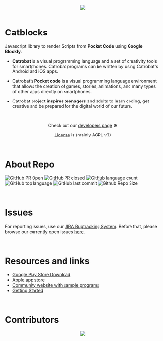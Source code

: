 <div align="center">
<img src="https://user-images.githubusercontent.com/94545831/194843331-1837df57-07ea-4317-8475-7d57eda175ba.png">
</div>
<br>

# Catblocks
Javascript library to render Scripts from **Pocket Code** using **Google Blockly**.

- **Catrobat** is a visual programming language and a set of creativity tools for smartphones. 
Catrobat programs can be written by using Catrobat's Android and iOS apps.

- Catrobat’s **Pocket code** is a visual programming language environment that allows the creation of games, stories, animations, and many types of other apps directly on smartphones.

- Catrobat project **inspires teenagers** and adults to learn coding, get creative and be prepared for the digital world of our future. 

<br>


<div align="center">

Check out our [developers page](https://developer.catrobat.org/) ⚙️

[License](https://catrob.at/licenses) is (mainly AGPL v3)

</div>

<br>

# About Repo

![GitHub PR Open](https://img.shields.io/github/issues-pr/Catrobat/Catblocks?style=for-the-badge&color=aqua)
![GitHub PR closed](https://img.shields.io/github/issues-pr-closed-raw/Catrobat/Catblocks?style=for-the-badge&color=blue)
![GitHub language count](https://img.shields.io/github/languages/count/Catrobat/Catblocks?style=for-the-badge&color=brightgreen)
![GitHub top language](https://img.shields.io/github/languages/top/Catrobat/Catblocks?style=for-the-badge&color=aqua)
![GitHub last commit](https://img.shields.io/github/last-commit/Catrobat/Catblocks?style=for-the-badge&color=blue)
![Github Repo Size](https://img.shields.io/github/repo-size/Catrobat/Catblocks?style=for-the-badge&color=aqua)

<br>

# Issues
For reporting issues, use our [JIRA Bugtracking System](https://jira.catrob.at/secure/CreateIssue.jspa?pid=10402&issuetype=1). Before that, please browse our currently open issues [here](https://jira.catrob.at/secure/IssueNavigator.jspa?reset=true&jqlQuery=project+%3D+BLOCKS+AND+resolution+%3D+Unresolved+ORDER+BY+priority+DESC%2C+key+DESC&mode=hide).

<br>

# Resources and links 
* [Google Play Store Download](https://catrob.at/gp)
* [Apple app store](https://catrob.at/PCios)
* [Community website with sample programs](https://share.catrob.at/)
* [Getting Started](https://github.com/Catrobat/Catblocks/wiki/Getting-Started)

<br>

# Contributors
<div align="center">

<a href="https://github.com/Catrobat/Catblocks-Grind/graphs/contributors">
  <img src="https://contrib.rocks/image?repo=Catrobat/Catblocks" />
</div>
